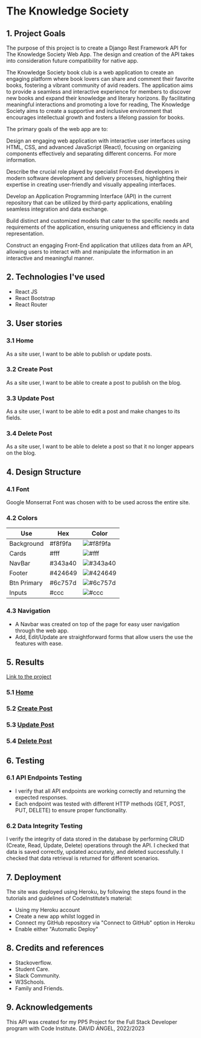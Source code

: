 
# The Knowledge Society

## 1. Project Goals
The purpose of this project is to create a Django Rest Framework API for The Knowledge Society Web App. The design and creation of the API takes into consideration future compatibility for native app.

The Knowledge Society book club is a web application to create an engaging platform where book lovers can share and comment their favorite books, fostering a vibrant community of avid readers. The application aims to provide a seamless and interactive experience for members to discover new books and expand their knowledge and literary horizons. By facilitating meaningful interactions and promoting a love for reading, The Knowledge Society aims to create a supportive and inclusive environment that encourages intellectual growth and fosters a lifelong passion for books.

The primary goals of the web app are to:

Design an engaging web application with interactive user interfaces using HTML, CSS, and advanced JavaScript (React), focusing on organizing components effectively and separating different concerns. For more information.

Describe the crucial role played by specialist Front-End developers in modern software development and delivery processes, highlighting their expertise in creating user-friendly and visually appealing interfaces.

Develop an Application Programming Interface (API) in the current repository that can be utilized by third-party applications, enabling seamless integration and data exchange.

Build distinct and customized models that cater to the specific needs and requirements of the application, ensuring uniqueness and efficiency in data representation.

Construct an engaging Front-End application that utilizes data from an API, allowing users to interact with and manipulate the information in an interactive and meaningful manner.

## 2. Technologies I've used
- React JS
- React Bootstrap
- React Router

## 3. User stories
###  3.1 Home
As a site user, I want to be able to publish or update posts.

###  3.2 Create Post
As a site user, I want to be able to create a post to publish on the blog. 

###  3.3 Update Post
As a site user, I want to be able to edit a post and make changes to its fields. 

###  3.4 Delete Post
As a site user, I want to be able to delete a post so that it no longer appears on the blog. 

## 4. Design Structure
### 4.1 Font
Google Monserrat Font was chosen with to be used across the entire site.

### 4.2 Colors
| Use           | Hex     | Color                                                    |
| ------------- | ------- | -------------------------------------------------------- |
| Background    | #f8f9fa | ![#f8f9fa](https://via.placeholder.com/10/f8f9fa?text=+) |
| Cards         | #fff    | ![#fff](https://via.placeholder.com/10/fff?text=+)       |
| NavBar        | #343a40 | ![#343a40](https://via.placeholder.com/10/343a40?text=+) |
| Footer        | #424649 | ![#424649](https://via.placeholder.com/10/424649?text=+) |
| Btn Primary   | #6c757d | ![#6c757d](https://via.placeholder.com/10/6c757d?text=+) |
| Inputs        | #ccc    | ![#ccc](https://via.placeholder.com/10/ccc?text=+)       |

### 4.3 Navigation
- A Navbar was created on top of the page for easy user navigation through the web app.
- Add, Edit/Update are straightforward forms that allow users the use the features with ease.

## 5. Results
[Link to the project](https://secret-front-0474d6a815cf.herokuapp.com/)

### 5.1 [Home](https://secret-front-0474d6a815cf.herokuapp.com/)

### 5.2 [Create Post](https://secret-front-0474d6a815cf.herokuapp.com/post/create)

### 5.3 [Update Post](https://secret-front-0474d6a815cf.herokuapp.com/post/edit/8)

### 5.4 [Delete Post](https://secret-front-0474d6a815cf.herokuapp.com/)


## 6. Testing
### 6.1 API Endpoints Testing
- I verify that all API endpoints are working correctly and returning the expected responses.
- Each endpoint was tested with different HTTP methods (GET, POST, PUT, DELETE) to ensure proper functionality.

### 6.2 Data Integrity Testing
I verify the integrity of data stored in the database by performing CRUD (Create, Read, Update, Delete) operations through the API.
I checked that data is saved correctly, updated accurately, and deleted successfully.
I checked that data retrieval is returned for different scenarios.

## 7. Deployment
The site was deployed using Heroku, by following the steps found in the tutorials and guidelines of CodeInstitute’s material:

- Using my Heroku account
- Create a new app whilst logged in
- Connect my GitHub repository via "Connect to GitHub" option in Heroku
- Enable either "Automatic Deploy"

## 8. Credits and references
- Stackoverflow.
- Student Care.
- Slack Community.
- W3Schools.
- Family and Friends.

## 9. Acknowledgements
This API was created for my PP5 Project for the Full Stack Developer program with Code Institute.
DAVID ANGEL, 2022/2023
